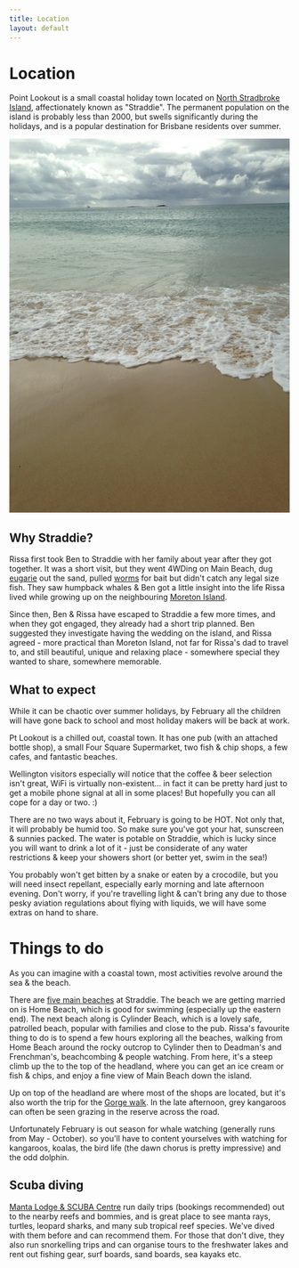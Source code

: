 ```yaml
---
title: Location
layout: default
---
```


# Location

Point Lookout is a small coastal holiday town located on [North Stradbroke Island](http://en.wikipedia.org/wiki/North_Stradbroke_Island), affectionately known as "Straddie". The permanent population on the island is probably less than 2000, but swells significantly during the holidays, and is a popular destination for Brisbane residents over summer.

<img src="/images/waves.jpg" />

## Why Straddie?

Rissa first took Ben to Straddie with her family about year after they got together. It was a short visit, but they went 4WDing on Main Beach, dug [eugarie](http://www.qm.qld.gov.au/Find+out+about/Animals+of+Queensland/Molluscs/Bivalves/Eugarie#.VGMp90s_cy4) out the sand, pulled [worms](http://www.dpi.nsw.gov.au/__data/assets/pdf_file/0007/375856/Beachworms.pdf) for bait but didn't catch any legal size fish. They saw humpback whales & Ben got a little insight into the life Rissa lived while growing up on the neighbouring [Moreton Island](http://en.wikipedia.org/wiki/Moreton_Island).

Since then, Ben & Rissa have escaped to Straddie a few more times, and when they got engaged, they already had a short trip planned. Ben suggested they investigate having the wedding on the island, and Rissa agreed - more practical than Moreton Island, not far for Rissa's dad to travel to, and still beautiful, unique and relaxing place - somewhere special they wanted to share, somewhere memorable.

## What to expect

While it can be chaotic over summer holidays, by February all the children will have gone back to school and most holiday makers will be back at work.

Pt Lookout is a chilled out, coastal town. It has one pub (with an attached bottle shop), a small Four Square Supermarket, two fish & chip shops, a few cafes, and fantastic beaches.

Wellington visitors especially will notice that the coffee & beer selection isn't great, WiFi is virtually non-existent... in fact it can be pretty hard just to get a mobile phone signal at all in some places! But hopefully you can all cope for a day or two. :)

There are no two ways about it, February is going to be HOT. Not only that, it will probably be humid too. So make sure you've got your hat, sunscreen & sunnies packed. The water is potable on Straddie, which is lucky since you will want to drink a lot of it - just be considerate of any water restrictions & keep your showers short (or better yet, swim in the sea!)

You probably won't get bitten by a snake or eaten by a crocodile, but you will need insect repellant, especially early morning and late afternoon evening. Don't worry, if you're travelling light & can't bring any due to those pesky aviation regulations about flying with liquids, we will have some extras on hand to share.

# Things to do

As you can imagine with a coastal town, most activities revolve around the sea & the beach.

There are [five main beaches](http://en.wikipedia.org/wiki/North_Stradbroke_Island#Beaches) at Straddie. The beach we are getting married on is Home Beach, which is good for swimming (especially up the eastern end). The next beach along is Cylinder Beach, which is a lovely safe, patrolled beach, popular with families and close to the pub. Rissa's favourite thing to do is to spend a few hours exploring all the beaches, walking from Home Beach around the rocky outcrop to Cylinder then to Deadman's and Frenchman's, beachcombing & people watching. From here, it's a steep climb up the to the top of the headland, where you can get an ice cream or fish & chips, and enjoy a fine view of Main Beach down the island.

Up on top of the headland are where most of the shops are located, but it's also worth the trip for the [Gorge walk](http://www.tripadvisor.co.nz/Attraction_Review-g1527215-d2446744-Reviews-North_Gorge_Walk-Point_Lookout_North_Stradbroke_Island_Redland_City_Greater_Bris.html). In the late afternoon, grey kangaroos can often be seen grazing in the reserve across the road.

Unfortunately February is out season for whale watching (generally runs from May - October). so you'll have to content yourselves with watching for kangaroos, koalas, the bird life (the dawn chorus is pretty impressive) and the odd dolphin. 

## Scuba diving

[Manta Lodge & SCUBA Centre](http://www.mantalodge.com.au) run daily trips (bookings recommended) out to the nearby reefs and bommies, and is great place to see manta rays, turtles, leopard sharks, and many sub tropical reef species. We've dived with them before and can recommend them. For those that don't dive, they also run snorkelling trips and can organise tours to the freshwater lakes and rent out fishing gear, surf boards, sand boards, sea kayaks etc.



